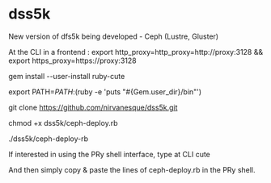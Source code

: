 # dss5k
New version of dfs5k being developed - Ceph (Lustre, Gluster)


At the CLI in a frontend :
export http_proxy=http_proxy=http://proxy:3128 && export https_proxy=https://proxy:3128

gem install --user-install ruby-cute

export PATH=$PATH:$(ruby -e 'puts "#{Gem.user_dir}/bin"')

git clone https://github.com/nirvanesque/dss5k.git

chmod +x dss5k/ceph-deploy.rb

./dss5k/ceph-deploy-rb

If interested in using the PRy shell interface, type at CLI
cute

And then simply copy & paste the lines of ceph-deploy.rb in the PRy shell.

